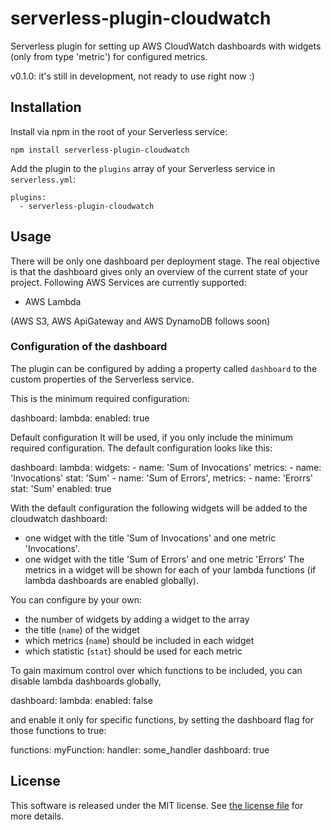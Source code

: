 # serverless-plugin-cloudwatch
Serverless plugin for setting up AWS CloudWatch dashboards with widgets (only from type 'metric') for configured metrics.

v0.1.0: it's still in development, not ready to use right now :) 

## Installation
Install via npm in the root of your Serverless service:

    npm install serverless-plugin-cloudwatch

Add the plugin to the  `plugins`  array of your Serverless service in  `serverless.yml`:

    plugins:
      - serverless-plugin-cloudwatch

## Usage
There will be only one dashboard per deployment stage. 
The real objective is that the dashboard gives only an overview of the current state of your project.
Following AWS Services are currently supported: 

- AWS Lambda

(AWS S3, AWS ApiGateway and AWS DynamoDB follows soon) 

### Configuration of the dashboard
The plugin can be configured by adding a property called `dashboard` to the custom properties of the Serverless service.

This is the minimum required configuration:

dashboard:
  lambda:
    enabled: true

Default configuration
It will be used, if you only include the minimum required configuration.
The default configuration looks like this:

dashboard:
  lambda:
    widgets:
	-
	 name: 'Sum of Invocations'
	 metrics: 
	   - 
	    name: 'Invocations'
	    stat: 'Sum'
	-
	 name: 'Sum of Errors',
	 metrics: 
	   -
	    name: 'Erorrs'
	    stat: 'Sum'
    enabled: true

With the default configuration the following widgets will be added to the cloudwatch dashboard:
- one widget with the title 'Sum of Invocations' and one metric 'Invocations'. 
- one widget with the title 'Sum of Errors' and one metric 'Errors'
The metrics in a widget will be shown for each of your lambda functions (if lambda dashboards are enabled globally).

You can configure by your own:
- the number of widgets by adding a widget to the array
- the title (`name`) of the widget
- which metrics (`name`) should be included in each widget
- which statistic (`stat`) should be used for each metric


To gain maximum control over which functions to be included, you can disable lambda dashboards globally,

dashboard:
  lambda:
    enabled: false

and enable it only for specific functions, by setting the dashboard flag for those functions to true:

functions:
    myFunction:
      handler: some_handler
      dashboard: true



## License

This software is released under the MIT license. See  [the license file](https://github.com/anna-b96/serverless-plugin-cloudwatch/blob/master/LICENSE)  for more details.

